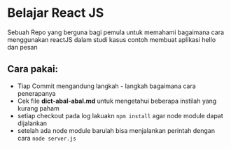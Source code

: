 # Belajar React JS

Sebuah Repo yang berguna bagi pemula untuk memahami bagaimana cara menggunakan
reactJS dalam studi kasus contoh membuat aplikasi hello <yourName> dan pesan


## Cara pakai:
* Tiap Commit mengandung langkah - langkah bagaimana cara penerapanya
* Cek file **dict-abal-abal.md** untuk mengetahui beberapa instilah yang kurang paham
* setiap checkout pada log lakuakn ``npm install`` agar node module dapat dijalankan
* setelah ada node module barulah bisa menjalankan perintah dengan cara ```node server.js```
